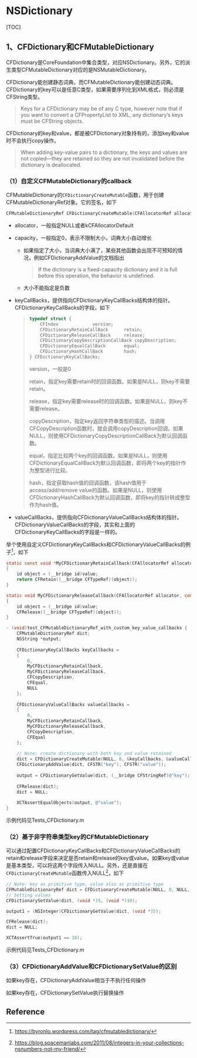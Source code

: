 # NSDictionary

[TOC]

## 1、CFDictionary和CFMutableDictionary

​       CFDictionary是CoreFoundation中集合类型，对应NSDictionary。另外，它的派生类型CFMutableDictionary对应的是NSMutableDictionary。

​       CFDictionary能创建静态词典，而CFMutableDictionary能创建动态词典。CFDictionary的key可以是任意C类型，如果需要序列化到XML格式，则必须是CFString类型。

> Keys for a CFDictionary may be of any C type, however note that if you want to convert a CFPropertyList to XML, any dictionary’s keys must be CFString objects.

CFDictionary的key和value，都是被CFDictionary对象持有的，添加key和value时不会执行copy操作。

> When adding key-value pairs to a dictionary, the keys and values are not copied—they are retained so they are not invalidated before the dictionary is deallocated.



### （1）自定义CFMutableDictionary的callback

​        CFMutableDictionary的`CFDictionaryCreateMutable`函数，用于创建CFMutableDictionaryRef对象。它的签名，如下

```objective-c
CFMutableDictionaryRef CFDictionaryCreateMutable(CFAllocatorRef allocator, CFIndex capacity, const CFDictionaryKeyCallBacks *keyCallBacks, const CFDictionaryValueCallBacks *valueCallBacks)
```

* allocator，一般指定NULL或者kCFAllocatorDefault

* capacity，一般指定0，表示不限制大小，词典大小自动增长

  * 如果指定了大小，当词典大小满了，某些其他函数会出现不可预知的情况，例如CFDictionaryAddValue的文档指出

    > If the dictionary is a fixed-capacity dictionary and it is full before this operation, the behavior is undefined.

  * 大小不能指定是负数

* keyCallBacks，提供指向CFDictionaryKeyCallBacks结构体的指针。CFDictionaryKeyCallBacks的字段，如下

  > ```objective-c
  > typedef struct {
  >     CFIndex				version;
  >     CFDictionaryRetainCallBack		retain;
  >     CFDictionaryReleaseCallBack		release;
  >     CFDictionaryCopyDescriptionCallBack	copyDescription;
  >     CFDictionaryEqualCallBack		equal;
  >     CFDictionaryHashCallBack		hash;
  > } CFDictionaryKeyCallBacks;
  > ```
  >
  > version，一般是0
  >
  > retain，指定key需要retain时的回调函数。如果是NULL，则key不需要retain。
  >
  > release，指定key需要release时的回调函数。如果是NULL，则key不需要release。
  >
  > copyDescription，指定key返回字符串类型的描述。当调用CFCopyDescription函数时，就会调用copyDescription回调。如果NULL，则使用CFDictionaryCopyDescriptionCallBack为默认回调函数。
  >
  > equal，指定比较两个key的回调函数。如果是NULL，则使用CFDictionaryEqualCallBack为默认回调函数，即将两个key的指针作为整型进行比较。
  >
  > hash，指定获取hash值的回调函数，该hash值用于access/add/remove value的函数。如果是NULL，则使用CFDictionaryHashCallBack为默认回调函数，即将key的指针转成整型作为hash值。

* valueCallBacks，提供指向CFDictionaryValueCallBacks结构体的指针。CFDictionaryValueCallBacks的字段，其实和上面的CFDictionaryKeyCallBacks的字段是一样的。



举个使用自定义CFDictionaryKeyCallBacks和CFDictionaryValueCallBacks的例子[^1]，如下

```objective-c
static const void *MyCFDictionaryRetainCallback(CFAllocatorRef allocator, const void *value)
{
    id object = (__bridge id)value;
    return CFRetain((__bridge CFTypeRef)(object));
}

static void MyCFDictionaryReleaseCallback(CFAllocatorRef allocator, const void *value)
{
    id object = (__bridge id)value;
    CFRelease((__bridge CFTypeRef)(object));
}

- (void)test_CFMutableDictionaryRef_with_custom_key_value_callbacks {
    CFMutableDictionaryRef dict;
    NSString *output;
    
    CFDictionaryKeyCallBacks keyCallbacks =
    {
        0,
        MyCFDictionaryRetainCallback,
        MyCFDictionaryReleaseCallback,
        CFCopyDescription,
        CFEqual,
        NULL
    };
    
    CFDictionaryValueCallBacks valueCallbacks =
    {
        0,
        MyCFDictionaryRetainCallback,
        MyCFDictionaryReleaseCallback,
        CFCopyDescription,
        CFEqual
    };
    
    // Note: create dictionary with both key and value retained
    dict = CFDictionaryCreateMutable(NULL, 0, &keyCallbacks, &valueCallbacks);
    CFDictionaryAddValue(dict, CFSTR("key"), CFSTR("value"));
    
    output = CFDictionaryGetValue(dict, (__bridge CFStringRef)@"key");
    
    CFRelease(dict);
    dict = NULL;
    
    XCTAssertEqualObjects(output, @"value");
}
```

示例代码见Tests_CFDictionary.m



### （2）基于非字符串类型key的CFMutableDictionary

​       可以通过配置CFDictionaryKeyCallBacks和CFDictionaryValueCallBacks的retain和release字段来决定是否retain和release的key或value。如果key或value是基本类型，可以将这两个字段传入NULL。另外，还是直接在`CFDictionaryCreateMutable`函数传入NULL[^2]，如下

```objective-c
// Note: key as primitive type, value also as primitive type
CFMutableDictionaryRef dict = CFDictionaryCreateMutable(NULL, 0, NULL, NULL);
// Setting values
CFDictionarySetValue(dict, (void *)5, (void *)10);

output1 = (NSInteger)CFDictionaryGetValue(dict, (void *)5);

CFRelease(dict);
dict = NULL;

XCTAssertTrue(output1 == 10);
```

示例代码见Tests_CFDictionary.m



### （3）CFDictionaryAddValue和CFDictionarySetValue的区别

如果key存在，CFDictionaryAddValue相当于不执行任何操作

如果key存在，CFDictionarySetValue执行替换操作





## Reference

[^1]:https://byronlo.wordpress.com/tag/cfmutabledictionary/
[^2]:https://blog.spacemanlabs.com/2011/08/integers-in-your-collections-nsnumbers-not-my-friend/













